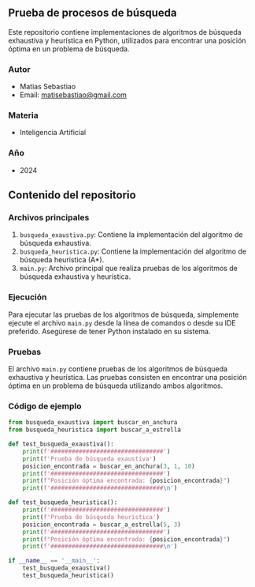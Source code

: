 ## Prueba de procesos de búsqueda

Este repositorio contiene implementaciones de algoritmos de búsqueda exhaustiva y heurística en Python, utilizados para encontrar una posición óptima en un problema de búsqueda.

### Autor
- Matias Sebastiao
- Email: matisebastiao@gmail.com

### Materia
- Inteligencia Artificial

### Año
- 2024

## Contenido del repositorio

### Archivos principales
1. `busqueda_exaustiva.py`: Contiene la implementación del algoritmo de búsqueda exhaustiva.
2. `busqueda_heuristica.py`: Contiene la implementación del algoritmo de búsqueda heurística (A*).
3. `main.py`: Archivo principal que realiza pruebas de los algoritmos de búsqueda exhaustiva y heurística.

### Ejecución
Para ejecutar las pruebas de los algoritmos de búsqueda, simplemente ejecute el archivo `main.py` desde la línea de comandos o desde su IDE preferido. Asegúrese de tener Python instalado en su sistema.

### Pruebas
El archivo `main.py` contiene pruebas de los algoritmos de búsqueda exhaustiva y heurística. Las pruebas consisten en encontrar una posición óptima en un problema de búsqueda utilizando ambos algoritmos.

### Código de ejemplo
```python
from busqueda_exaustiva import buscar_en_anchura
from busqueda_heuristica import buscar_a_estrella

def test_busqueda_exaustiva():
    print(f'################################')
    print(f'Prueba de búsqueda exaustiva')
    posicion_encontrada = buscar_en_anchura(3, 1, 10)
    print(f'################################')
    print(f"Posición óptima encontrada: {posicion_encontrada}")
    print(f'################################\n')

def test_busqueda_heuristica():
    print(f'################################')
    print(f'Prueba de búsqueda heurística')
    posicion_encontrada = buscar_a_estrella(5, 3)
    print(f'################################')
    print(f"Posición óptima encontrada: {posicion_encontrada}")
    print(f'################################\n')

if __name__ == '__main__':
    test_busqueda_exaustiva()
    test_busqueda_heuristica()
